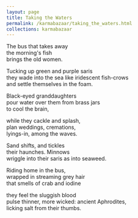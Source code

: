```yaml
---
layout: page
title: Taking the Waters
permalink: /karmabazaar/taking_the_waters.html
collections: karmabazaar
---
```


<p>The bus that takes away <br>
the morning's fish<br>
brings the old women.</p>
<p>Tucking up green and purple saris<br>
they wade into the sea like iridescent fish-crows <br>
and settle themselves in the foam.</p>
<p>Black-eyed granddaughters<br>
pour water over them from brass jars <br>
to cool the brain,</p>
<p>while they cackle and splash, <br>
plan weddings, cremations, <br>
lyings-in, among the waves.</p>
<p>Sand shifts, and tickles<br>
their haunches. Minnows<br>
wriggle into their saris as into seaweed.</p>
<p>Riding home in the bus,<br>
wrapped in streaming grey hair <br>
that smells of crab and iodine</p>
<p>they feel the sluggish blood<br>
pulse thinner, more wicked: ancient Aphrodites, <br>
licking salt from their thumbs.</p>
